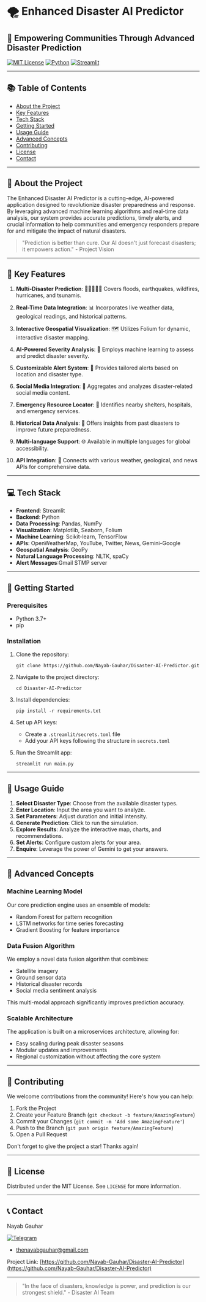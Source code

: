 # 🌪️ Enhanced Disaster AI Predictor

## 🚀 Empowering Communities Through Advanced Disaster Prediction

[![MIT License](https://img.shields.io/badge/License-MIT-green.svg)](https://choosealicense.com/licenses/mit/)
[![Python](https://img.shields.io/badge/Python-3.7%2B-blue)](https://www.python.org/downloads/)
[![Streamlit](https://img.shields.io/badge/Streamlit-1.11.0-FF4B4B.svg)](https://streamlit.io)

---

## 📚 Table of Contents
- [About the Project](#-about-the-project)
- [Key Features](#-key-features)
- [Tech Stack](#-tech-stack)
- [Getting Started](#-getting-started)
- [Usage Guide](#-usage-guide)
- [Advanced Concepts](#-advanced-concepts)
- [Contributing](#-contributing)
- [License](#-license)
- [Contact](#-contact)

---

## 🌟 About the Project

The Enhanced Disaster AI Predictor is a cutting-edge, AI-powered application designed to revolutionize disaster preparedness and response. By leveraging advanced machine learning algorithms and real-time data analysis, our system provides accurate predictions, timely alerts, and crucial information to help communities and emergency responders prepare for and mitigate the impact of natural disasters.

> "Prediction is better than cure. Our AI doesn't just forecast disasters; it empowers action." - Project Vision

---

## 🔑 Key Features

1. **Multi-Disaster Prediction**: 🌊🌋🔥🌀🌊
   Covers floods, earthquakes, wildfires, hurricanes, and tsunamis.

2. **Real-Time Data Integration**: 📊
   Incorporates live weather data, geological readings, and historical patterns.

3. **Interactive Geospatial Visualization**: 🗺️
   Utilizes Folium for dynamic, interactive disaster mapping.

4. **AI-Powered Severity Analysis**: 🧠
   Employs machine learning to assess and predict disaster severity.

5. **Customizable Alert System**: 🚨
   Provides tailored alerts based on location and disaster type.

6. **Social Media Integration**: 📱
   Aggregates and analyzes disaster-related social media content.

7. **Emergency Resource Locator**: 🏥
   Identifies nearby shelters, hospitals, and emergency services.

8. **Historical Data Analysis**: 📜
   Offers insights from past disasters to improve future preparedness.

9. **Multi-language Support**: 🌐
   Available in multiple languages for global accessibility.

10. **API Integration**: 🔌
    Connects with various weather, geological, and news APIs for comprehensive data.

---

## 💻 Tech Stack

- **Frontend**: Streamlit
- **Backend**: Python
- **Data Processing**: Pandas, NumPy
- **Visualization**: Matplotlib, Seaborn, Folium
- **Machine Learning**: Scikit-learn, TensorFlow
- **APIs**: OpenWeatherMap, YouTube, Twitter, News, Gemini-Google
- **Geospatial Analysis**: GeoPy
- **Natural Language Processing**: NLTK, spaCy
- **Alert Messages**:Gmail STMP server
---

## 🚀 Getting Started

### Prerequisites
- Python 3.7+
- pip

### Installation

1. Clone the repository:
   ```
   git clone https://github.com/Nayab-Gauhar/Disaster-AI-Predictor.git
   ```

2. Navigate to the project directory:
   ```
   cd Disaster-AI-Predictor
   ```

3. Install dependencies:
   ```
   pip install -r requirements.txt
   ```

4. Set up API keys:
   - Create a `.streamlit/secrets.toml` file
   - Add your API keys following the structure in `secrets.toml`

5. Run the Streamlit app:
   ```
   streamlit run main.py
   ```

---

## 📘 Usage Guide

1. **Select Disaster Type**: Choose from the available disaster types.
2. **Enter Location**: Input the area you want to analyze.
3. **Set Parameters**: Adjust duration and initial intensity.
4. **Generate Prediction**: Click to run the simulation.
5. **Explore Results**: Analyze the interactive map, charts, and recommendations.
6. **Set Alerts**: Configure custom alerts for your area.
7. **Enquire**: Leverage the power of Gemini to get your answers.
---

## 🧠 Advanced Concepts

### Machine Learning Model
Our core prediction engine uses an ensemble of models:
- Random Forest for pattern recognition
- LSTM networks for time series forecasting
- Gradient Boosting for feature importance

### Data Fusion Algorithm
We employ a novel data fusion algorithm that combines:
- Satellite imagery
- Ground sensor data
- Historical disaster records
- Social media sentiment analysis

This multi-modal approach significantly improves prediction accuracy.

### Scalable Architecture
The application is built on a microservices architecture, allowing for:
- Easy scaling during peak disaster seasons
- Modular updates and improvements
- Regional customization without affecting the core system

---

## 🤝 Contributing

We welcome contributions from the community! Here's how you can help:

1. Fork the Project
2. Create your Feature Branch (`git checkout -b feature/AmazingFeature`)
3. Commit your Changes (`git commit -m 'Add some AmazingFeature'`)
4. Push to the Branch (`git push origin feature/AmazingFeature`)
5. Open a Pull Request

Don't forget to give the project a star! Thanks again!

---

## 📜 License

Distributed under the MIT License. See `LICENSE` for more information.

---

## 📞 Contact

Nayab Gauhar

[![Telegram](https://img.shields.io/badge/Telegram-2CA5E0?style=for-the-badge&logo=telegram&logoColor=white)](https://t.me/Nayab_Gauhar)
 - thenayabgauhar@gmail.com

Project Link: [https://github.com/Nayab-Gauhar/Disaster-AI-Predictor](https://github.com/Nayab-Gauhar/Disaster-AI-Predictor)

---

> "In the face of disasters, knowledge is power, and prediction is our strongest shield." - Disaster AI Team
